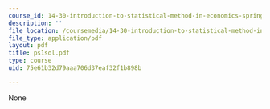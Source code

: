 ```yaml
---
course_id: 14-30-introduction-to-statistical-method-in-economics-spring-2006
description: ''
file_location: /coursemedia/14-30-introduction-to-statistical-method-in-economics-spring-2006/75e61b32d79aaa706d37eaf32f1b898b_ps1sol.pdf
file_type: application/pdf
layout: pdf
title: ps1sol.pdf
type: course
uid: 75e61b32d79aaa706d37eaf32f1b898b

---
```

None